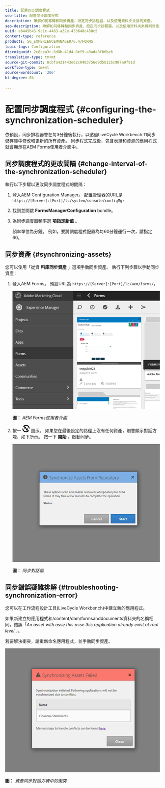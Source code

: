 ```yaml
---
title: 配置同步調度程式
seo-title: 配置同步調度程式
description: 瞭解如何移轉和同步資產、設定同步排程器，以及使用資料夾來排列資產。
seo-description: 瞭解如何移轉和同步資產、設定同步排程器，以及使用資料夾來排列資產。
uuid: a6445b45-9c1c-4483-a32e-453648c488c5
content-type: reference
products: SG_EXPERIENCEMANAGER/6.4/FORMS
topic-tags: Configuration
discoiquuid: 2c8cea3c-8d8b-41d4-8ef9-a0ada8f86be6
translation-type: tm+mt
source-git-commit: 8cbfa421443e62c0483756e9d5812bc987a9f91d
workflow-type: tm+mt
source-wordcount: '306'
ht-degree: 0%

---
```



# 配置同步調度程式 {#configuring-the-synchronization-scheduler}

依預設，同步排程器會在每3分鐘後執行，以透過LiveCycle Workbench 11同步儲存庫中修改和更新的所有資產。 同步程式完成後，包含表單和資源的應用程式就會顯示在AEM Forms使用者介面中。

## 同步調度程式的更改間隔 {#change-interval-of-the-synchronization-scheduler}

執行以下步驟以更改同步調度程式的間隔：

1. 登入AEM Configuration Manager。 配置管理器的URL是 `https://[Server]:[Port]/lc/system/console/configMgr`

1. 找到並開啟 **FormsManagerConfiguration** bundle。

1. 為同步調度器頻率選 **項指定新值** 。

   頻率單位為分鐘。 例如，要將調度程式配置為每60分鐘運行一次，請指定60。

## 同步資產 {#synchronizing-assets}

您可以使用「從資 **料庫同步資產** 」選項手動同步資產。 執行下列步驟以手動同步資產：

1. 登入AEM Forms。 預設URL為 `https://[Server]:[Port]/lc/aem/forms/`。

   ![AEM Forms使用者介面](assets/aem_forms_ui.png)

   **圖：** *AEM Forms使用者介面*

1. 按一 ![下工具列中的aem6forms_sync](assets/aem6forms_sync.png) 圖示。 如果您在最後設定的路徑上沒有任何資產，則會顯示對話方塊，如下所示。 按一下 **開始** ，啟動同步。

   ![同步對話框](assets/migrate-and-syncronize.png)

   **圖：** *同步對話框*

## 同步錯誤疑難排解 {#troubleshooting-synchronization-error}

您可以在工作流程設計工具(LiveCycle Workbench)中建立新的應用程式。

如果新建立的應用程式和/content/dam/formsanddocuments資料夾的名稱相同，錯誤「*An asset with asse this asse this application already exist at root level.*」。

若要解決衝突，請重新命名應用程式，並手動同步資產。

![資產同步對話方塊中的衝突](assets/sync-conflict.png)

**圖：** *資產同步對話方塊中的衝突*

